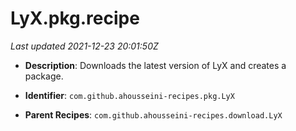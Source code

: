 # LyX.pkg.recipe

_Last updated 2021-12-23 20:01:50Z_

- **Description**: Downloads the latest version of LyX and creates a package.

- **Identifier**: `com.github.ahousseini-recipes.pkg.LyX`

- **Parent Recipes**: `com.github.ahousseini-recipes.download.LyX`
